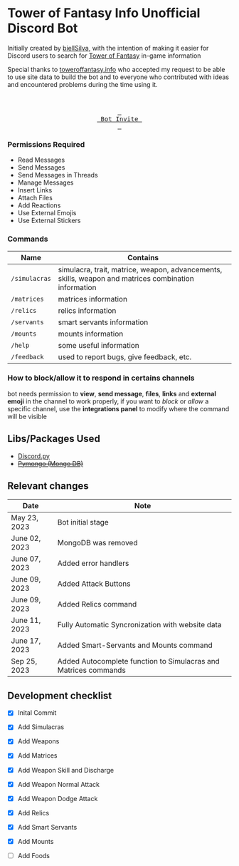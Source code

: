 # Tower of Fantasy Info Unofficial Discord Bot


Initially created by [biellSilva](https://github.com/biellSilva), with the intention of making it easier for Discord users to search for [Tower of Fantasy](https://www.toweroffantasy-global.com) in-game information 

Special thanks to [toweroffantasy.info](https://toweroffantasy.info) who accepted my request to be able to use site data to build the bot and to everyone who contributed with ideas and encountered problems during the time using it.


<!-----------------------------------[Start of Invite Button]----------------------------------------->

<div align = center>

<br>
	
[<kbd> <br> Bot Invite <br> </kbd>][KBD]

</div>

[KBD]: https://discord.com/api/oauth2/authorize?client_id=1098749007154643035&permissions=412317183040&scope=bot

<!-----------------------------------[End of Invite Button]----------------------------------------->




### Permissions Required
- Read Messages
- Send Messages
- Send Messages in Threads
- Manage Messages
- Insert Links
- Attach Files
- Add Reactions
- Use External Emojis
- Use External Stickers

### Commands
| Name  | Contains |
|--------|---------|
| `/simulacras` | simulacra, trait, matrice, weapon, advancements, skills, weapon and matrices combination information |
| `/matrices` | matrices information |
| `/relics` | relics information |
| `/servants` | smart servants information | 
| `/mounts` | mounts information |
| `/help` | some useful information |
| `/feedback` | used to report bugs, give feedback, etc. |

### How to block/allow it to respond in certains channels
bot needs permission to **view**, **send message**, **files**, **links** and **external emoji** in the channel to work properly, if you want to *block* or *allow* a specific channel, use the **integrations panel** to modify where the command will be visible



## Libs/Packages Used
- [Discord.py](https://discordpy.readthedocs.io/en/stable/)
- [~~Pymongo (Mongo DB)~~](https://pymongo.readthedocs.io/en/stable/)


## Relevant changes
| Date  | Note | 
|--------|---------|
| May 23, 2023 | Bot initial stage | 
| June 02, 2023 | MongoDB was removed |
| June 07, 2023 | Added error handlers | 
| June 09, 2023 | Added Attack Buttons | 
| June 09, 2023 | Added Relics command | 
| June 11, 2023 | Fully Automatic Syncronization with website data |
| June 17, 2023 | Added Smart-Servants and Mounts command |
| Sep 25, 2023 | Added Autocomplete function to Simulacras and Matrices commands |


## Development checklist
- [x] Inital Commit
- [x] Add Simulacras
- [x] Add Weapons
- [x] Add Matrices
- [x] Add Weapon Skill and Discharge
- [x] Add Weapon Normal Attack
- [x] Add Weapon Dodge Attack
- [x] Add Relics
- [x] Add Smart Servants
- [x] Add Mounts
- [ ] Add Foods

